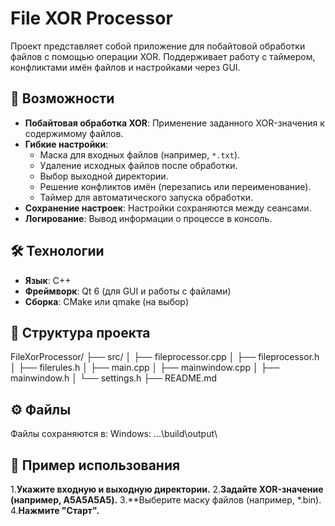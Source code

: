 # File XOR Processor

Проект представляет собой приложение для побайтовой обработки файлов с помощью операции XOR. Поддерживает работу с таймером, конфликтами имён файлов и настройками через GUI.

## 📌 Возможности

- **Побайтовая обработка XOR**: Применение заданного XOR-значения к содержимому файлов.
- **Гибкие настройки**:
  - Маска для входных файлов (например, `*.txt`).
  - Удаление исходных файлов после обработки.
  - Выбор выходной директории.
  - Решение конфликтов имён (перезапись или переименование).
  - Таймер для автоматического запуска обработки.
- **Сохранение настроек**: Настройки сохраняются между сеансами.
- **Логирование**: Вывод информации о процессе в консоль.

## 🛠 Технологии

- **Язык**: C++
- **Фреймворк**: Qt 6 (для GUI и работы с файлами)
- **Сборка**: CMake или qmake (на выбор)

## 📂 Структура проекта

FileXorProcessor/ 
├── src/ 
│ ├── fileprocessor.cpp 
│ ├── fileprocessor.h 
│ ├── filerules.h 
│ ├── main.cpp 
│ ├── mainwindow.cpp 
│ ├── mainwindow.h 
│ └── settings.h 
├── README.md 

## ⚙️ Файлы

Файлы сохраняются в:
Windows: ...\build\output\

## 📝 Пример использования

1.**Укажите входную и выходную директории.**
2.**Задайте XOR-значение (например, A5A5A5A5).**
3.**Выберите маску файлов (например, *.bin).
4.**Нажмите "Старт".**
